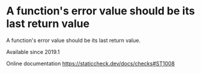 # A function's error value should be its last return value

A function's error value should be its last return value.

Available since
    2019.1

Online documentation
    https://staticcheck.dev/docs/checks#ST1008
